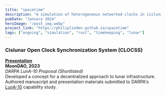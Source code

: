```yaml
---
title: "spacetime"
description: "A simulation of heterogeneous networked clocks in cislunar space, built in Rust on the Bevy game engine."
pubDate: "January 2024"
heroImage: "/post_img.webp"
project_link: "https://philiplinden.github.io/spacetime"
tags: ["ongoing", "simulation", "rust", "timekeeping", "lunar"]
---
```


### Cislunar Open Clock Synchronization System (CLOCSS)
**[Presentation](https://www.youtube.com/watch?v=cd8hiubLy48)**  
**MoonDAO, 2023**  
*DARPA LunA-10 Proposal (Shortlisted)*  
Developed a concept for a decentralized approach to lunar infrastructure. Authored manuscript and presentation materials submitted to DARPA's [LunA-10](https://www.darpa.mil/news-events/2023-08-15) capability study.
